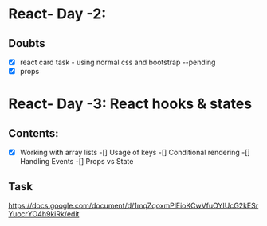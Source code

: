 # React- Day -2:

## Doubts

-[x] react card task - using normal css and bootstrap --pending  
-[x] props

# React- Day -3: React hooks & states

## Contents:

-[x] Working with array lists
-[] Usage of keys
-[] Conditional rendering
-[] Handling Events
-[] Props vs State

## Task

https://docs.google.com/document/d/1mqZqoxmPlEioKCwVfuOYIUcG2kESrYuocrYO4h9kiRk/edit
